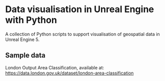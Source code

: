 # Data visualisation in Unreal Engine with Python

A collection of Python scripts to support visualisation of geospatial data in Unreal Engine 5.

## Sample data

London Output Area Classification, available at: https://data.london.gov.uk/dataset/london-area-classification